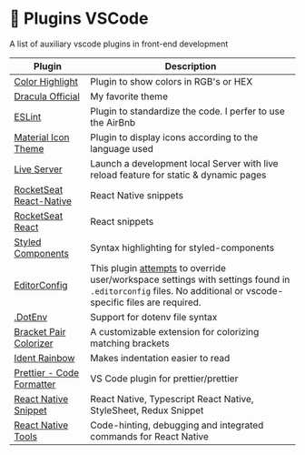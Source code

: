 # :rocket: Plugins VSCode

A list of auxiliary vscode plugins in front-end development

| Plugin | Description |
|--|--|
| [Color Highlight](https://marketplace.visualstudio.com/items?itemName=naumovs.color-highlight) | Plugin to show colors in RGB's or HEX |
| [Dracula Official](https://marketplace.visualstudio.com/items?itemName=dracula-theme.theme-dracula) | My favorite theme |
| [ESLint](https://marketplace.visualstudio.com/items?itemName=dbaeumer.vscode-eslint) | Plugin to standardize the code. I perfer to use the AirBnb|
| [Material Icon Theme](https://marketplace.visualstudio.com/items?itemName=PKief.material-icon-theme) | Plugin to display icons according to the language used |
|  [Live Server](https://marketplace.visualstudio.com/items?itemName=ritwickdey.LiveServer) | Launch a development local Server with live reload feature for static & dynamic pages  |
| [RocketSeat React-Native](https://marketplace.visualstudio.com/items?itemName=rocketseat.RocketseatReactNative) | React Native snippets |
| [RocketSeat React](https://marketplace.visualstudio.com/items?itemName=rocketseat.RocketseatReactJS) | React snippets |
| [Styled Components](https://marketplace.visualstudio.com/items?itemName=jpoissonnier.vscode-styled-components) | Syntax highlighting for styled-components |
| [EditorConfig](https://marketplace.visualstudio.com/items?itemName=EditorConfig.EditorConfig)  | This plugin [attempts](https://marketplace.visualstudio.com/items?itemName=EditorConfig.EditorConfig#known-issues) to override user/workspace settings with settings found in `.editorconfig` files. No additional or vscode-specific files are required. |
| [.DotEnv](https://marketplace.visualstudio.com/items?itemName=mikestead.dotenv) | Support for dotenv file syntax |
| [Bracket Pair Colorizer](https://marketplace.visualstudio.com/items?itemName=CoenraadS.bracket-pair-colorizer) | A customizable extension for colorizing matching brackets |
| [Ident Rainbow](https://marketplace.visualstudio.com/items?itemName=oderwat.indent-rainbow) | Makes indentation easier to read |
| [Prettier - Code Formatter](https://marketplace.visualstudio.com/items?itemName=esbenp.prettier-vscode)| VS Code plugin for prettier/prettier |
| [React Native Snippet](https://marketplace.visualstudio.com/items?itemName=jundat95.react-native-snippet) | React Native, Typescript React Native, StyleSheet, Redux Snippet |
| [React Native Tools](https://marketplace.visualstudio.com/items?itemName=vsmobile.vscode-react-native)| Code-hinting, debugging and integrated commands for React Native |
